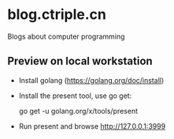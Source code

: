 # blog.ctriple.cn

Blogs about computer programming

## Preview on local workstation

- Install golang (https://golang.org/doc/install)

- Install the present tool, use go get:

    go get -u golang.org/x/tools/present

- Run present and browse http://127.0.0.1:3999

